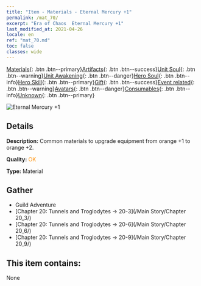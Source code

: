 ```yaml
---
title: "Item - Materials - Eternal Mercury +1"
permalink: /mat_70/
excerpt: "Era of Chaos  Eternal Mercury +1"
last_modified_at: 2021-04-26
locale: en
ref: "mat_70.md"
toc: false
classes: wide
---
```

 [Materials](/Items/){: .btn .btn--primary}[Artifacts](/Items/Artifacts/){: .btn .btn--success}[Unit Soul](/Items/UnitSoul/){: .btn .btn--warning}[Unit Awakening](/Items/UnitAwakening/){: .btn .btn--danger}[Hero Soul](/Items/HeroSoul/){: .btn .btn--info}[Hero Skill](/Items/HeroSkill/){: .btn .btn--primary}[Gift](/Items/Gift/){: .btn .btn--success}[Event related](/Items/Events/){: .btn .btn--warning}[Avatars](/Items/Avatars/){: .btn .btn--danger}[Consumables](/Items/Consumables/){: .btn .btn--info}[Unknown](/Items/Unknown/){: .btn .btn--primary}

 ![Eternal Mercury +1](/images/t/i_cailiao_shuiyin3.png)

## Details
 **Description:** Common materials to upgrade equipment from orange +1 to orange +2.

 **Quality:** <span style="color: #FF8C00">OK</span>

 **Type:** Material

## Gather

*    Guild Adventure 
*    [Chapter 20: Tunnels and Troglodytes -> 20-3](/Main Story/Chapter 20_3/) 
*    [Chapter 20: Tunnels and Troglodytes -> 20-6](/Main Story/Chapter 20_6/) 
*    [Chapter 20: Tunnels and Troglodytes -> 20-9](/Main Story/Chapter 20_9/) 

## This item contains:

  None

